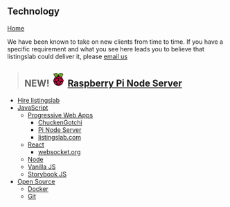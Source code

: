 ## Technology

[Home](../..)

We have been known to take on new clients from time to time. If you have a specific requirement and what you see here leads you to believe that listingslab could deliver it, please [email us](mailto:listingslab@gmail.com)

> ## NEW! ![Raspberry Pi Node Server](pi/images/pi-logo.png "Raspberry Pi Node Server") [Raspberry Pi Node Server](pi)

- [Hire listingslab](../business/hire-listingslab)
- [JavaScript](javascript)
  - [Progressive Web Apps](pwa)
    - [ChuckenGotchi](../chuckengotchi)
    - [Pi Node Server](pi/pi-node-server)
    - [listingslab.com](https://listingslab.com)
  - [React](javascript/react)
    - [websocket.org](../socket-viewer)
  - [Node](javascript/node)
  - [Vanilla JS](javascript/vanilla)
  - [Storybook JS](javascript/storybook)
- [Open Source](open-source)
  - [Docker](docker)
  - [Git](git)
